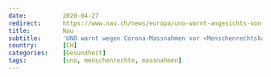 ```yaml
---
date:          2020-04-27
redirect:      https://www.nau.ch/news/europa/uno-warnt-angesichts-von-corona-massnahmen-vor-menschenrechtskatastrophe-65699148
title:         Nau
subtitle:      'UNO warnt wegen Corona-Massnahmen vor «Menschenrechtskatastrophe»'
country:       [CH]
categories:    [Gesundheit]
tags:          [uno, menschenrechte, massnahmen]
---
```

